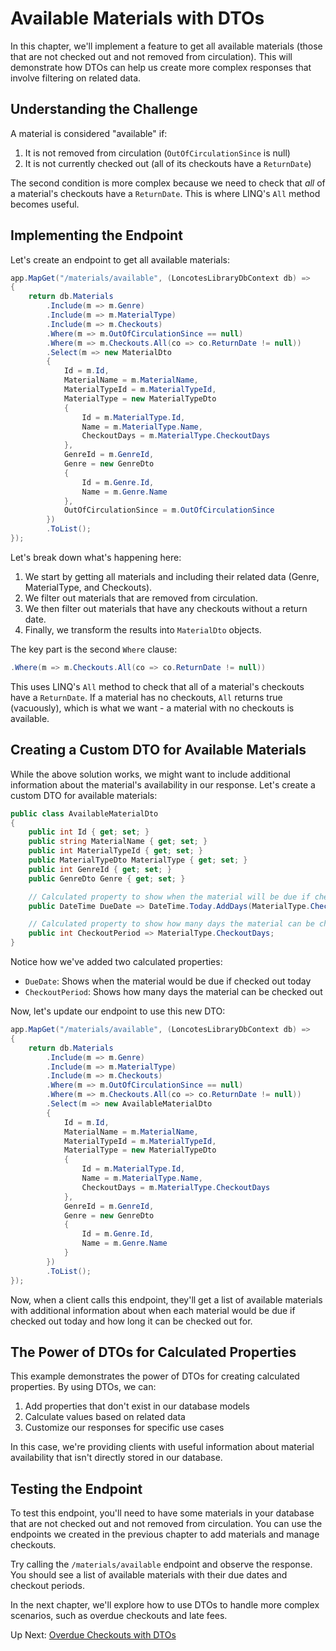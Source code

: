# Available Materials with DTOs

In this chapter, we'll implement a feature to get all available materials (those that are not checked out and not removed from circulation). This will demonstrate how DTOs can help us create more complex responses that involve filtering on related data.

## Understanding the Challenge

A material is considered "available" if:
1. It is not removed from circulation (`OutOfCirculationSince` is null)
2. It is not currently checked out (all of its checkouts have a `ReturnDate`)

The second condition is more complex because we need to check that *all* of a material's checkouts have a `ReturnDate`. This is where LINQ's `All` method becomes useful.

## Implementing the Endpoint

Let's create an endpoint to get all available materials:

```csharp
app.MapGet("/materials/available", (LoncotesLibraryDbContext db) =>
{
    return db.Materials
        .Include(m => m.Genre)
        .Include(m => m.MaterialType)
        .Include(m => m.Checkouts)
        .Where(m => m.OutOfCirculationSince == null)
        .Where(m => m.Checkouts.All(co => co.ReturnDate != null))
        .Select(m => new MaterialDto
        {
            Id = m.Id,
            MaterialName = m.MaterialName,
            MaterialTypeId = m.MaterialTypeId,
            MaterialType = new MaterialTypeDto
            {
                Id = m.MaterialType.Id,
                Name = m.MaterialType.Name,
                CheckoutDays = m.MaterialType.CheckoutDays
            },
            GenreId = m.GenreId,
            Genre = new GenreDto
            {
                Id = m.Genre.Id,
                Name = m.Genre.Name
            },
            OutOfCirculationSince = m.OutOfCirculationSince
        })
        .ToList();
});
```

Let's break down what's happening here:

1. We start by getting all materials and including their related data (Genre, MaterialType, and Checkouts).
2. We filter out materials that are removed from circulation.
3. We then filter out materials that have any checkouts without a return date.
4. Finally, we transform the results into `MaterialDto` objects.

The key part is the second `Where` clause:

```csharp
.Where(m => m.Checkouts.All(co => co.ReturnDate != null))
```

This uses LINQ's `All` method to check that all of a material's checkouts have a `ReturnDate`. If a material has no checkouts, `All` returns true (vacuously), which is what we want - a material with no checkouts is available.

## Creating a Custom DTO for Available Materials

While the above solution works, we might want to include additional information about the material's availability in our response. Let's create a custom DTO for available materials:

```csharp
public class AvailableMaterialDto
{
    public int Id { get; set; }
    public string MaterialName { get; set; }
    public int MaterialTypeId { get; set; }
    public MaterialTypeDto MaterialType { get; set; }
    public int GenreId { get; set; }
    public GenreDto Genre { get; set; }

    // Calculated property to show when the material will be due if checked out today
    public DateTime DueDate => DateTime.Today.AddDays(MaterialType.CheckoutDays);

    // Calculated property to show how many days the material can be checked out
    public int CheckoutPeriod => MaterialType.CheckoutDays;
}
```

Notice how we've added two calculated properties:
- `DueDate`: Shows when the material would be due if checked out today
- `CheckoutPeriod`: Shows how many days the material can be checked out

Now, let's update our endpoint to use this new DTO:

```csharp
app.MapGet("/materials/available", (LoncotesLibraryDbContext db) =>
{
    return db.Materials
        .Include(m => m.Genre)
        .Include(m => m.MaterialType)
        .Include(m => m.Checkouts)
        .Where(m => m.OutOfCirculationSince == null)
        .Where(m => m.Checkouts.All(co => co.ReturnDate != null))
        .Select(m => new AvailableMaterialDto
        {
            Id = m.Id,
            MaterialName = m.MaterialName,
            MaterialTypeId = m.MaterialTypeId,
            MaterialType = new MaterialTypeDto
            {
                Id = m.MaterialType.Id,
                Name = m.MaterialType.Name,
                CheckoutDays = m.MaterialType.CheckoutDays
            },
            GenreId = m.GenreId,
            Genre = new GenreDto
            {
                Id = m.Genre.Id,
                Name = m.Genre.Name
            }
        })
        .ToList();
});
```

Now, when a client calls this endpoint, they'll get a list of available materials with additional information about when each material would be due if checked out today and how long it can be checked out for.

## The Power of DTOs for Calculated Properties

This example demonstrates the power of DTOs for creating calculated properties. By using DTOs, we can:

1. Add properties that don't exist in our database models
2. Calculate values based on related data
3. Customize our responses for specific use cases

In this case, we're providing clients with useful information about material availability that isn't directly stored in our database.

## Testing the Endpoint

To test this endpoint, you'll need to have some materials in your database that are not checked out and not removed from circulation. You can use the endpoints we created in the previous chapter to add materials and manage checkouts.

Try calling the `/materials/available` endpoint and observe the response. You should see a list of available materials with their due dates and checkout periods.

In the next chapter, we'll explore how to use DTOs to handle more complex scenarios, such as overdue checkouts and late fees.

Up Next: [Overdue Checkouts with DTOs](./loncotes-dto-overdue-checkouts.md)